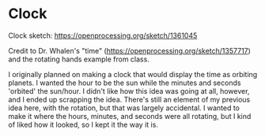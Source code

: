 # Clock

Clock sketch: https://openprocessing.org/sketch/1361045

Credit to Dr. Whalen's "time" (https://openprocessing.org/sketch/1357717) and the rotating hands example from class. 

I originally planned on making a clock that would display the time as orbiting planets. I wanted the hour to be the sun while the minutes and seconds 'orbited' the sun/hour. I didn't like how this idea was going at all, however, and I ended up scrapping the idea. There's still an element of my previous idea here, with the rotation, but that was largely accidental. I wanted to make it where the hours, minutes, and seconds were all rotating, but I kind of liked how it looked, so I kept it the way it is. 
